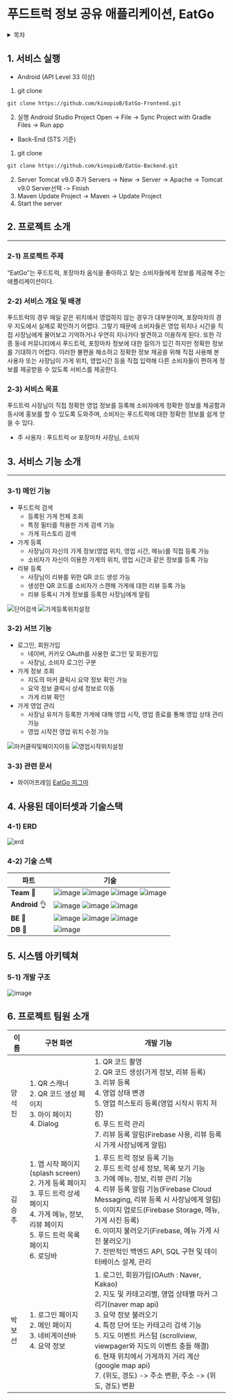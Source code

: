 # 푸드트럭 정보 공유 애플리케이션, EatGo

<!-- 목차 -->
<details>
  <summary>목차</summary>
  <ol>
    <li><a href="#1-서비스-실행">서비스 실행</a></li>
    <li>
        <a href="#2-프로젝트-소개">프로젝트 소개</a>
        <ul>
            <li>1) 프로젝트 주제</li>
            <li>2) 서비스 개요 및 배경</li>
            <li>3) 서비스 목표</li>
        </ul>
    </li>
    <li>
        <a href="#3-서비스-기능-소개">서비스 기능 소개</a>
        <ul>
            <li>1) 메인 기능</li>
            <li>2) 서브 기능</li>
            <li>3) 관련 문서</li>
        </ul>
    </li>
    <li>
        <a href="#4-사용된-데이터셋과-기술스택">사용된 데이터셋과 기술스택</a>
        <ul>
            <li>1) 어떤 데이터셋을 어떻게 전처리하고 사용할것인지</li>
            <li>2) 어떤 방법, 라이브러리나 알고리즘을 사용할것인지</li>
        </ul>
    </li>
    <li>
        <a href="#5-시스템-아키텍쳐">시스템 아키텍쳐</a>
        <ul>
            <li>1) 개발 구조</li>
        </ul>
    </li>
    <li><a href="#6-프로젝트-팀원-소개">프로젝트 팀원 소개</a></li>
  </ol>
</details>

<h2 id="1-서비스-실행">1. 서비스 실행</h2>

* Android (API Level 33 이상)

1. git clone
```
git clone https://github.com/kinopioB/EatGo-Frontend.git
```
2. 실행
Android Studio Project Open -> File -> Sync Project with Gradle Files -> Run app

* Back-End (STS 기준)
1. git clone
```
git clone https://github.com/kinopioB/EatGo-Backend.git
```
2. Server Tomcat v9.0 추가
Servers -> New -> Server -> Apache -> Tomcat v9.0 Server선택 -> Finish
3. Maven Update
Project -> Maven -> Update Project
4. Start the server

<h2 id="2-프로젝트-소개">2. 프로젝트 소개</h2>

---
### 2-1) 프로젝트 주제
“EatGo”는 푸드트럭, 포장마차 음식을 좋아하고 찾는 소비자들에게 정보를 제공해 주는 애플리케이션이다. 

### 2-2) 서비스 개요 및 배경
푸드트럭의 경우 매일 같은 위치에서 영업하지 않는 경우가 대부분이며, 포장마차의 경우 지도에서 실제로 확인하기 어렵다. 그렇기 때문에 소비자들은 영업 위치나 시간을 직접 사장님에게 물어보고 기억하거나 우연히 지나가다 발견하고 이용하게 된다. 또한 각종 동네 커뮤니티에서 푸드트럭, 포장마차 정보에 대한 질의가 있긴 하지만 정확한 정보를 기대하기 어렵다. 이러한 불편을 해소하고 정확한 정보 제공을 위해 직접 사용해 본 사용자 또는 사장님이 가게 위치, 영업시간 등을 직접 입력해 다른 소비자들이 편하게 정보를 제공받을 수 있도록 서비스를 제공한다.

### 2-3) 서비스 목표
푸드트럭 사장님이 직접 정확한 영업 정보를 등록해 소비자에게 정확한 정보를 제공함과 동시에 홍보를 할 수 있도록 도와주며, 소비자는 푸드트럭에 대한 정확한 정보를 쉽게 얻을 수 있다.

* 주 사용자 : 푸드트럭 or 포장마차 사장님, 소비자

<h2 id="3-서비스-기능-소개">3. 서비스 기능 소개</h2>

---

### 3-1) 메인 기능
* 푸드트럭 검색
  * 등록된 가게 전체 조회
  * 특정 필터를 적용한 가게 검색 기능
  * 가게 히스토리 검색
* 가게 등록
  * 사장님이 자신의 가게 정보(영업 위치, 영업 시간, 메뉴)를 직접 등록 가능
  * 소비자가 자신이 이용한 가게의 위치, 영업 시간과 같은 정보를 등록 가능
* 리뷰 등록
  * 사장님이 리뷰를 위한 QR 코드 생성 가능
  * 생성한 QR 코드를 소비자가 스캔해 가게에 대한 리뷰 등록 가능
  * 리뷰 등록시 가게 정보를 등록한 사장님에게 알림

![단어검색](https://github.com/kinopioB/EatGo-Frontend/assets/55628887/96705eb1-a273-4d37-90ce-87bbb4b05b5e)
![가게등록위치설정](https://github.com/kinopioB/EatGo-Frontend/assets/55628887/778cfe4a-e7c5-4394-8cf4-bf6479d88918)


### 3-2) 서브 기능
* 로그인, 회원가입
  * 네이버, 카카오 OAuth를 사용한 로그인 및 회원가입
  * 사장님, 소비자 로그인 구분
* 가게 정보 조회
  * 지도의 마커 클릭시 요약 정보 확인 가능
  * 요약 정보 클릭시 상세 정보로 이동
  * 가게 리뷰 확인
* 가게 영업 관리
  * 사장님 유저가 등록한 가게에 대해 영업 시작, 영업 종료를 통해 영업 상태 관리 가능
  * 영업 시작전 영업 위치 수정 가능

![마커클릭및페이지이동](https://github.com/kinopioB/EatGo-Frontend/assets/55628887/7227832a-1fc2-4a16-9566-a9307c3628a9)
![영업시작위치설정](https://github.com/kinopioB/EatGo-Frontend/assets/55628887/36c7b06c-e954-4093-9a51-1da9b38e5671)

### 3-3) 관련 문서
- 와이어프레임
  [EatGo 피그마](https://www.figma.com/file/a6cFVUaw3ZbNe8NuT67fr8/EatGo?type=design&node-id=4-2&mode=design&t=57DrC0J2zENJNhtd-0)

<h2 id="4-사용된-데이터셋과-기술스택">4. 사용된 데이터셋과 기술스택</h2>

### 4-1) ERD
![erd](https://github.com/kinopioB/EatGo-Frontend/assets/55628887/2a3830b1-8d15-4670-a6ac-6ec69086f297)

### 4-2) 기술 스택

| 파트                         | 기술                                                                                                                                                                                                                                                                                                                                                                                                                                                                                                                                                                                                                                                                                                                                                                                                                                                                                                       |
| ---------------------------- | ---------------------------------------------------------------------------------------------------------------------------------------------------------------------------------------------------------------------------------------------------------------------------------------------------------------------------------------------------------------------------------------------------------------------------------------------------------------------------------------------------------------------------------------------------------------------------------------------------------------------------------------------------------------------------------------------------------------------------------------------------------------------------------------------------------------------------------------------------------------------------------------------------------- |
| **Team** :metal:             | ![image](https://img.shields.io/badge/GitLab-330F63?style=for-the-badge&logo=gitlab&logoColor=white) ![image](https://img.shields.io/badge/Notion-000000?style=for-the-badge&logo=notion&logoColor=white) ![image](https://img.shields.io/badge/Discord-5865F2?style=for-the-badge&logo=discord&logoColor=white) ![image](https://img.shields.io/badge/Figma-F24E1E?style=for-the-badge&logo=figma&logoColor=white)                                                                                                                                                                                                                                                                                                                                                         |
| **Android** :ok_hand:             | ![image](https://img.shields.io/badge/kotlin-7F52FF?style=for-the-badge&logo=kotlin&logoColor=white) ![image](https://img.shields.io/badge/android-3DDC84?style=for-the-badge&logo=android&logoColor=white) ![image](https://img.shields.io/badge/firebase-FFCA28?style=for-the-badge&logo=firebase&logoColor=white) |
| **BE** :raised_back_of_hand: | ![image](https://img.shields.io/badge/java-007396?style=for-the-badge&logo=java&logoColor=white) ![image](https://img.shields.io/badge/spring-6DB33F?style=for-the-badge&logo=spring&logoColor=white) ![image](https://img.shields.io/badge/redis-DC382D?style=for-the-badge&logo=redis&logoColor=white)|
| **DB** :raised_back_of_hand: | ![image](https://img.shields.io/badge/oracle-F80000?style=for-the-badge&logo=oracle&logoColor=white)|

<h2 id="5-시스템-아키텍쳐">5. 시스템 아키텍쳐</h2>

### 5-1) 개발 구조
![image](https://github.com/kinopioB/EatGo-Frontend/assets/55628887/8a75e92a-a62f-486c-b893-b3a2327d1727)

<h2 id="6-프로젝트-팀원-소개">6. 프로젝트 팀원 소개</h2>

| 이름 | 구현 화면 | 개발 기능 |
| ---- | --------- | -------- |
| 양석진 | 1. QR 스캐너 <br> 2. QR 코드 생성 페이지 <br> 3. 마이 페이지 <br> 4. Dialog| 1. QR 코드 촬영 <br> 2. QR 코드 생성(가게 정보, 리뷰 등록) <br> 3. 리뷰 등록 <br> 4. 영업 상태 변경 <br> 5. 영업 히스토리 등록(영업 시작시 위치 저장) <br> 6. 푸드 트럭 관리 <br> 7. 리뷰 등록 알림(Firebase 사용, 리뷰 등록시 가게 사장님에게 알림)|
| 김승주 | 1. 앱 시작 페이지(splash screen) <br> 2. 가게 등록 페이지 <br> 3. 푸드 트럭 상세 페이지 <br> 4. 가게 메뉴, 정보, 리뷰 페이지 <br> 5. 푸드 트럭 목록 페이지 <br> 6. 로딩바 | 1. 푸드 트럭 정보 등록 기능 <br> 2. 푸드 트럭 상세 정보, 목록 보기 기능 <br> 3. 가메 메뉴, 정보, 리뷰 관리 기능 <br> 4. 리뷰 등록 알림 기능(Firebase Cloud Messaging, 리뷰 등록 시 사장님에게 알림) <br> 5. 이미지 업로드(Firebase Storage, 메뉴, 가게 사진 등록) <br> 6. 이미지 불러오기(Firebase, 메뉴 가게 사진 불러오기) <br> 7. 전반적인 백엔드 API, SQL 구현 및 데이터베이스 설계, 관리 |
| 박보선 | 1. 로그인 페이지 <br> 2. 메인 페이지 <br> 3. 네비게이션바 <br> 4. 요약 정보 | 1. 로그인, 회원가입(OAuth : Naver, Kakao) <br> 2. 지도 및 카테고리별, 영업 상태별 마커 그리기(naver map api) <br> 3. 요약 정보 불러오기 <br> 4. 특정 단어 또는 카테고리 검색 기능 <br> 5. 지도 이벤트 커스텀 (scrollview, viewpager와 지도의 이벤트 충돌 해결) <br> 6. 현재 위치에서 가게까지 거리 계산(google map api) <br> 7. (위도, 경도) -> 주소 변환, 주소 -> (위도, 경도) 변환 |
